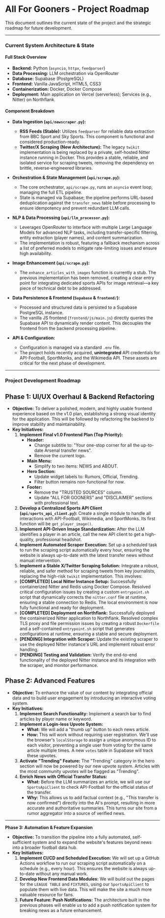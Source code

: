 # All For Gooners - Project Roadmap

This document outlines the current state of the project and the strategic roadmap for future development.

---

### **Current System Architecture & State**

#### Full Stack Overview
*   **Backend:** Python (`asyncio`, `httpx`, `feedparser`)
*   **Data Processing:** LLM orchestration via OpenRouter
*   **Database:** Supabase (PostgreSQL)
*   **Frontend:** Vanilla JavaScript, HTML5, CSS3
*   **Containerization:** Docker, Docker Compose
*   **Deployment:** Main application on Vercel (serverless); Services (e.g., Nitter) on Northflank.

#### Component Breakdown

*   **Data Ingestion (`api/newscraper.py`):**
    *   **RSS Feeds (Stable):** Utilizes `feedparser` for reliable data extraction from BBC Sport and Sky Sports. This component is functional and considered production-ready.
    *   **Twitter/X Scraping (New Architecture):** The legacy `twikit` implementation is being replaced by a private, self-hosted Nitter instance running in Docker. This provides a stable, reliable, and isolated service for scraping tweets, removing the dependency on brittle, reverse-engineered libraries.

*   **Orchestration & State Management (`api/scrape.py`):**
    *   The core orchestrator, `api/scrape.py`, runs an `asyncio` event loop, managing the full ETL pipeline.
    *   State is managed via Supabase; the pipeline performs URL-based deduplication against the `transfer_news` table before processing to ensure idempotency and prevent redundant LLM calls.

*   **NLP & Data Processing (`api/llm_processor.py`):**
    *   Leverages OpenRouter to interface with multiple Large Language Models for advanced NLP tasks, including transfer-specific filtering, entity extraction (player names), and content summarization.
    *   The implementation is robust, featuring a fallback mechanism across a list of preferred models to mitigate rate-limiting issues and ensure high availability.

*   **Image Enhancement (`api/scrape.py`):**
    *   The `enhance_articles_with_images` function is currently a stub. The previous implementation has been removed, creating a clear entry point for integrating dedicated sports APIs for image retrieval—a key piece of technical debt to be addressed.

*   **Data Persistence & Frontend (`Supabase` & `frontend/`):**
    *   Processed and structured data is persisted to a Supabase PostgreSQL instance.
    *   The vanilla JS frontend (`frontend/js/main.js`) directly queries the Supabase API to dynamically render content. This decouples the frontend from the backend processing pipeline.

*   **API & Configuration:**
    *   Configuration is managed via a standard `.env` file.
    *   The project holds recently acquired, **unintegrated** API credentials for API-Football, SportMonks, and the Wikimedia API. These assets are critical for the next phase of development.

---

### **Project Development Roadmap**

## Phase 1: UI/UX Overhaul & Backend Refactoring

*   **Objective:** To deliver a polished, modern, and highly usable frontend experience based on the v1.0 plan, establishing a strong visual identity for the application. This will be followed by refactoring the backend to improve stability and maintainability.
*   **Key Initiatives:**
    1.  **Implement Final v1.0 Frontend Plan (Top Priority):**
        *   **Header:**
            *   Change subtitle to: "Your one-stop corner for all the up-to-date Arsenal transfer news".
            *   Remove the current logo.
        *   **Main Menu:**
            *   Simplify to two items: NEWS and ABOUT.
        *   **Hero Section:**
            *   Update widget labels to: Rumors, Official, Trending.
            *   Filter button remains non-functional for now.
        *   **Footer:**
            *   Remove the "TRUSTED SOURCES" column.
            *   Update "ALL FOR GOONERS" and "DISCLAIMER" sections with professional text.
    2.  **Develop a Centralized Sports API Client (`api/sports_api_client.py`):** Create a single module to handle all interactions with API-Football, Wikimedia, and SportMonks. Its first function will be `get_player_image()`.
    3.  **Implement API-Driven Image Standardization:** After the LLM identifies a player in an article, call the new API client to get a high-quality, professional headshot.
    4.  **Implement Automated Scraper Execution:** Set up a scheduled task to run the scraping script automatically every hour, ensuring the website is always up-to-date with the latest transfer news without manual intervention.
    5.  **Implement a Stable X/Twitter Scraping Solution:** Integrate a robust, reliable, and safer method for scraping tweets from key journalists, replacing the high-risk `twikit` implementation. This involves:
    *   **[COMPLETED] Local Nitter Instance Setup:** Successfully containerized Nitter and Redis using Docker Compose. Resolved critical configuration issues by creating a custom `entrypoint.sh` script that dynamically corrects the `nitter.conf` file at runtime, ensuring a stable connection to Redis. The local environment is now fully functional and ready for deployment.
    *   **[COMPLETED] Deployment on Northflank:** Successfully deployed the containerized Nitter application to Northflank. Resolved complex TLS proxy and file permission issues by creating a robust `Dockerfile` and a self-contained `entrypoint.sh` script that generates configurations at runtime, ensuring a stable and secure deployment.
    *   **[PENDING] Integration with Scraper:** Update the existing scraper to use the deployed Nitter instance's URL and implement robust error handling.
    *   **[PENDING] Testing and Validation:** Verify the end-to-end functionality of the deployed Nitter instance and its integration with the scraper, and monitor performance.

## Phase 2: Advanced Features

*   **Objective:** To enhance the value of our content by integrating official data and to build user engagement by introducing an interactive voting system.
*   **Key Initiatives:**
    1.  **Implement Search Functionality:** Implement a search bar to find articles by player name or keyword.
    2.  **Implement a Login-less Upvote System:**
        *   **What:** We will add a "thumb up" button to each news article.
        *   **How:** This will work without requiring user registration. We'll use the browser's `localStorage` to assign a unique anonymous ID to each visitor, preventing a single user from voting for the same article multiple times. A new `votes` table in Supabase will track these upvotes.
    3.  **Activate "Trending" Feature:** The "Trending" category in the hero section will now be powered by our new upvote system. Articles with the most community upvotes will be flagged as "Trending".
    4.  **Enrich News with Official Transfer Status:**
        *   **What:** Before the LLM summarizes an article, we will use our `SportsApiClient` to check API-Football for the official status of the transfer.
        *   **Why:** This allows us to add factual context (e.g., "This transfer is now confirmed") directly into the AI's prompt, resulting in more accurate and authoritative summaries. This turns our site from a rumor aggregator into a source of verified news.

---

**Phase 3: Automation & Feature Expansion**

*   **Objective:** To transition the pipeline into a fully automated, self-sufficient system and to expand the website's features beyond news into a broader football data hub.
*   **Key Initiatives:**
    1.  **Implement CI/CD and Scheduled Execution:** We will set up a GitHub Actions workflow to run our scraping script automatically on a schedule (e.g., every hour). This ensures the website is always up-to-date without any manual work.
    2.  **Develop New Frontend Data Modules:** We will build out the pages for the `LEAGUE TABLE` and `FIXTURES`, using our `SportsApiClient` to populate them with live data. This will make the site a much more valuable resource for fans.
    3.  **Future Feature: Push Notifications:** The architecture built in the previous phases will enable us to add a push notification system for breaking news as a future enhancement. 